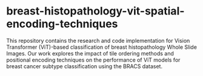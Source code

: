 # breast-histopathology-vit-spatial-encoding-techniques
This repository contains the research and code implementation for Vision Transformer (ViT)-based classification of breast histopathology Whole Slide Images. Our work explores the impact of tile ordering methods and positional encoding techniques on the performance of ViT models for breast cancer subtype classification using the BRACS dataset.
